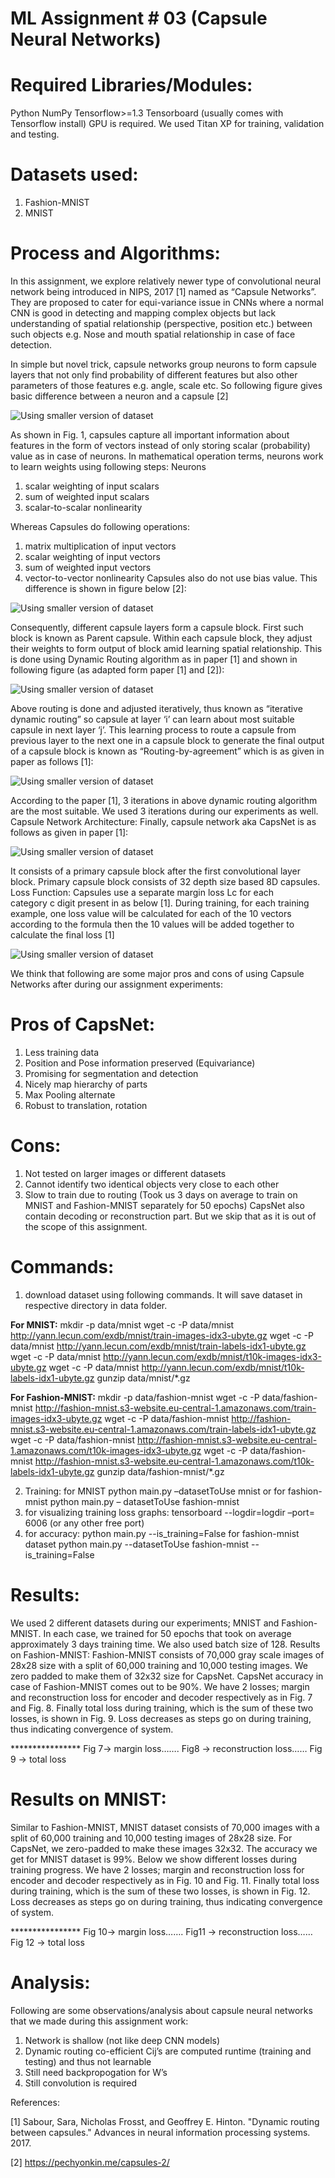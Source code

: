 # ML Assignment # 03 (Capsule Neural Networks)

# Required Libraries/Modules:
Python
NumPy
Tensorflow>=1.3
Tensorboard (usually comes with Tensorflow install)
GPU is required. We used Titan XP for training, validation and testing.

# Datasets used:
1) Fashion-MNIST
2) MNIST

# Process and Algorithms:
In this assignment, we explore relatively newer type of convolutional neural network being introduced in NIPS, 2017 [1] named as “Capsule Networks”. They are proposed to cater for equi-variance issue in CNNs where a normal CNN is good in detecting and mapping complex objects but lack understanding of spatial relationship (perspective, position etc.) between such objects e.g. Nose and mouth spatial relationship in case of face detection.

In simple but novel trick, capsule networks group neurons to form capsule layers that not only find probability of different features but also other parameters of those features e.g. angle, scale etc. So following figure gives basic difference between a neuron and a capsule [2]

![Using smaller version of dataset](figures/fig1.png)


As shown in Fig. 1, capsules capture all important information about features in the form of vectors instead of only storing scalar (probability) value as in case of neurons. 
In mathematical operation terms, neurons work to learn weights using following steps:
Neurons
1. scalar weighting of input scalars
2. sum of weighted input scalars
3. scalar-to-scalar nonlinearity

Whereas Capsules do following operations:
1. matrix multiplication of input vectors
2. scalar weighting of input vectors
3. sum of weighted input vectors
4. vector-to-vector nonlinearity
Capsules also do not use bias value. This difference is shown in figure below [2]:

![Using smaller version of dataset](figures/fig2.png)



Consequently, different capsule layers form a capsule block. First such block is known as Parent capsule. Within each capsule block, they adjust their weights to form output of block amid learning spatial relationship. This is done using Dynamic Routing algorithm as in paper [1] and shown in following figure (as adapted form paper [1] and [2]):

![Using smaller version of dataset](figures/fig3.png)


Above routing is done and adjusted iteratively, thus known as “iterative dynamic routing” so capsule at layer ‘i’ can learn about most suitable capsule in next layer ‘j’.  This learning process to route a capsule from previous layer to the next one in a capsule block to generate the final output of a capsule block is known as “Routing-by-agreement” which is as given in paper as follows [1]:

![Using smaller version of dataset](figures/fig4.png)

According to the paper [1], 3 iterations in above dynamic routing algorithm are the most suitable. We used 3 iterations during our experiments as well.
Capsule Network Architecture:
Finally, capsule network aka CapsNet is as follows as given in paper [1]:

![Using smaller version of dataset](figures/fig5.png)

It consists of a primary capsule block after the first convolutional layer block. Primary capsule block consists of 32 depth size based 8D capsules.
Loss Function:
Capsules use a separate margin loss Lc for each category c digit present in as below [1]. During training, for each training example, one loss value will be calculated for each of the 10 vectors according to the formula then the 10 values will be added together to calculate the final loss [1]

![Using smaller version of dataset](figures/fig6.png)

We think that following are some major pros and cons of using Capsule Networks after during our assignment experiments:
# Pros of CapsNet:
1. Less training data
2. Position and Pose information preserved (Equivariance)
3. Promising for segmentation and detection
4. Nicely map hierarchy of parts
5. Max Pooling alternate
6. Robust to translation, rotation
# Cons:
1. Not tested on larger images or different datasets
2. Cannot identify two identical objects very close to each other
3. Slow to train due to routing (Took us 3 days on average to train on MNIST and Fashion-MNIST separately for 50 epochs)
CapsNet also contain decoding or reconstruction part. But we skip that as it is out of the scope of this assignment.

# Commands:

1) download dataset using following commands. It will save dataset in respective directory in data folder.

**For MNIST:**
mkdir -p data/mnist
wget -c -P data/mnist http://yann.lecun.com/exdb/mnist/train-images-idx3-ubyte.gz
wget -c -P data/mnist http://yann.lecun.com/exdb/mnist/train-labels-idx1-ubyte.gz
wget -c -P data/mnist http://yann.lecun.com/exdb/mnist/t10k-images-idx3-ubyte.gz
wget -c -P data/mnist http://yann.lecun.com/exdb/mnist/t10k-labels-idx1-ubyte.gz
gunzip data/mnist/*.gz


**For Fashion-MNIST:**
mkdir -p data/fashion-mnist 
wget -c -P data/fashion-mnist http://fashion-mnist.s3-website.eu-central-1.amazonaws.com/train-images-idx3-ubyte.gz
wget -c -P data/fashion-mnist http://fashion-mnist.s3-website.eu-central-1.amazonaws.com/train-labels-idx1-ubyte.gz
wget -c -P data/fashion-mnist http://fashion-mnist.s3-website.eu-central-1.amazonaws.com/t10k-images-idx3-ubyte.gz
wget -c -P data/fashion-mnist http://fashion-mnist.s3-website.eu-central-1.amazonaws.com/t10k-labels-idx1-ubyte.gz
gunzip data/fashion-mnist/*.gz

2) Training:
for MNIST
python main.py –datasetToUse mnist
or for fashion-mnist
 python main.py – datasetToUse fashion-mnist 
3) for visualizing training loss graphs:
tensorboard --logdir=logdir –port= 6006 (or any other free port)
4) for accuracy:
python main.py --is_training=False
for fashion-mnist dataset
python main.py --datasetToUse fashion-mnist --is_training=False 

# Results:
We used 2 different datasets during our experiments; MNIST and Fashion-MNIST. In each case, we trained for 50 epochs that took on average approximately 3 days training time.  We also used batch size of 128.
Results on Fashion-MNIST:
Fashion-MNIST consists of 70,000 gray scale images of 28x28 size with a split of 60,000 training and 10,000 testing images. We zero padded to make them of 32x32 size for CapsNet. CapsNet accuracy in case of Fashion-MNIST comes out to be 90%. We have 2 losses; margin and reconstruction loss for encoder and decoder respectively as in Fig. 7 and Fig. 8. Finally total loss during training, which is the sum of these two losses, is shown in Fig. 9. Loss decreases as steps go on during training, thus indicating convergence of system.

**************** Fig 7-> margin loss……. Fig8 -> reconstruction loss…… Fig 9 -> total loss 

# Results on MNIST:

Similar to Fashion-MNIST, MNIST dataset consists of 70,000 images with a split of 60,000 training and 10,000 testing images of 28x28 size. For CapsNet, we zero-padded to make these images 32x32. The accuracy we get for MNIST dataset is 99%. Below we show different losses during training progress. We have 2 losses; margin and reconstruction loss for encoder and decoder respectively as in Fig. 10 and Fig. 11. Finally total loss during training, which is the sum of these two losses, is shown in Fig. 12. Loss decreases as steps go on during training, thus indicating convergence of system.

**************** Fig 10-> margin loss……. Fig11 -> reconstruction loss…… Fig 12 -> total loss 

# Analysis:
Following are some observations/analysis about capsule neural networks that we made during this assignment work:
1. Network is shallow (not like deep CNN models)
2. Dynamic routing co-efficient Cij’s are computed runtime (training and testing) and thus not learnable
3. Still need backpropogation for W’s
4. Still convolution is required

References:

[1] Sabour, Sara, Nicholas Frosst, and Geoffrey E. Hinton. "Dynamic routing between capsules." Advances in neural information processing systems. 2017.


[2] https://pechyonkin.me/capsules-2/
